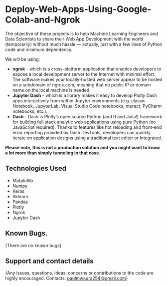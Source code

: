 # Deploy-Web-Apps-Using-Google-Colab-and-Ngrok

The objective of these projects is to help Machine Learning Engineers and Data Scientists to share their Web App Development with the world (temporarily) without much hassle — actually, just with a few lines of Python code and minimum dependency. 

We will be using:
* **ngrok** -  which is a cross-platform application that enables developers to expose a local development server to the Internet with minimal effort. The software makes your locally-hosted web server appear to be hosted on a subdomain of ngrok.com, meaning that no public IP or domain name on the local machine is needed.
* **Jupyter Dash** - which is a library makes it easy to develop Plotly Dash apps interactively from within Jupyter environments (e.g. classic Notebook, JupyterLab, Visual Studio Code notebooks, nteract, PyCharm notebooks, etc.).
* **Dash** - Dash is Plotly’s open source Python (and R and Julia!) framework for building full stack analytic web applications using pure Python (no JavaScript required). Thanks to features like hot reloading and front-end error reporting provided by Dash DevTools, developers can quickly iterate on application designs using a traditional text editor or Integrated.

**Please note, this is not a production solution and you might want to know a lot more than simply tunneling in that case.**

## Technologies Used
* Matplotlib
* Numpy
* Keras
* Sklearn
* Pandas
* Plotly
* Ngrok
* Jupyter Dash

## Known Bugs.
{There are no known bugs}

## Support and contact details
{Any issues, questions, ideas, concerns or contributions to the code are highly encouraged. Contacts: paulmwaura254@gmail.com}


